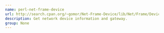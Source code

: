 ```yaml
---
name: perl-net-frame-device
url: http://search.cpan.org/~gomor/Net-Frame-Device/lib/Net/Frame/Device.pm
description: Get network device information and gateway.
group: None
---
```

